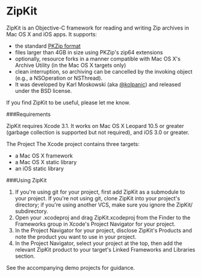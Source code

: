 ZipKit
======

ZipKit is an Objective-C framework for reading and writing Zip archives in Mac OS X and iOS apps. It supports:
* the standard [PKZip format](http://www.pkware.com/documents/casestudies/APPNOTE.TXT)
* files larger than 4GB in size using PKZip's zip64 extensions
* optionally, resource forks in a manner compatible with Mac OS X's Archive Utility (in the Mac OS X targets only)
* clean interruption, so archiving can be cancelled by the invoking object (e.g., a NSOperation or NSThread).
* It was developed by Karl Moskowski (aka [@kolpanic](https://twitter.com/kolpanic)) and released under the BSD license.

If you find ZipKit to be useful, please let me know.

###Requirements

ZipKit requires Xcode 3.1. It works on Mac OS X Leopard 10.5 or greater (garbage collection is supported but not required), and iOS 3.0 or greater.

The Project
The Xcode project contains three targets:
* a Mac OS X framework
* a Mac OS X static library
* an iOS static library

###Using ZipKit

1. If you're using git for your project, first add ZipKit as a submodule to your project. If you're not using git, clone ZipKit into your project's directory; if you're using another VCS, make sure you ignore the ZipKit/ subdirectory.
2. Open your .xcodeproj and drag ZipKit.xcodeproj from the Finder to the Frameworks group in Xcode's Project Navigator for your project.
3. In the Project Navigator for your project, disclose ZipKit's Products and note the product you want to use in your project.
4. In the Project Navigator, select your project at the top, then add the relevant ZipKit product to your target's Linked Frameworks and Libraries section.

See the accompanying demo projects for guidance.

